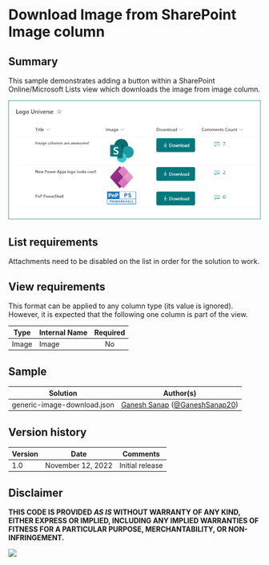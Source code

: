 # Download Image from SharePoint Image column

## Summary

This sample demonstrates adding a button within a SharePoint Online/Microsoft Lists view which downloads the image from image column.

![screenshot of the sample output](./assets/screenshot.png)

## List requirements

Attachments need to be disabled on the list in order for the solution to work.

## View requirements

This format can be applied to any column type (its value is ignored). However, it is expected that the following one column is part of the view.

|Type  |Internal Name |Required|
|------|--------------|:------:|
|Image |Image         |No      |

## Sample

Solution|Author(s)
--------|---------
generic-image-download.json | [Ganesh Sanap](https://github.com/ganesh-sanap) ([@GaneshSanap20](https://twitter.com/GaneshSanap20))

## Version history

Version |Date          |Comments
--------|--------------|--------------------------------
1.0     |November 12, 2022 |Initial release

## Disclaimer

**THIS CODE IS PROVIDED *AS IS* WITHOUT WARRANTY OF ANY KIND, EITHER EXPRESS OR IMPLIED, INCLUDING ANY IMPLIED WARRANTIES OF FITNESS FOR A PARTICULAR PURPOSE, MERCHANTABILITY, OR NON-INFRINGEMENT.**

<img src="https://pnptelemetry.azurewebsites.net/list-formatting/column-samples/generic-image-download" />
